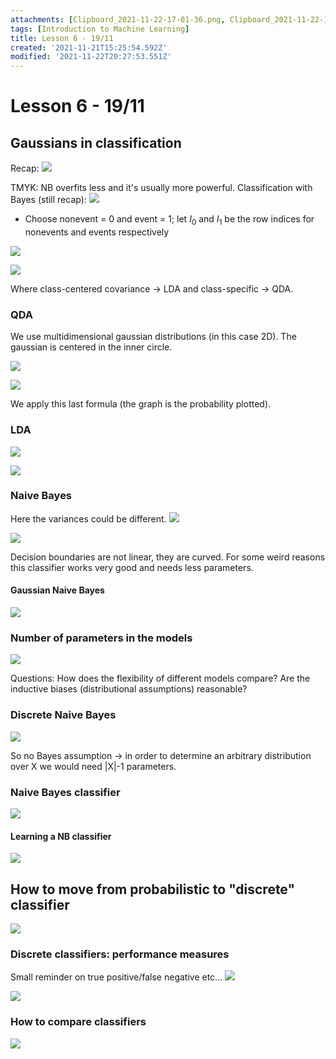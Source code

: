 ```yaml
---
attachments: [Clipboard_2021-11-22-17-01-36.png, Clipboard_2021-11-22-17-01-56.png, Clipboard_2021-11-22-17-02-13.png, Clipboard_2021-11-22-17-02-19.png, Clipboard_2021-11-22-17-02-28.png, Clipboard_2021-11-22-17-02-35.png, Clipboard_2021-11-22-17-02-47.png, Clipboard_2021-11-22-17-02-54.png, Clipboard_2021-11-22-17-03-14.png, Clipboard_2021-11-22-19-16-08.png, Clipboard_2021-11-22-19-18-05.png, Clipboard_2021-11-22-19-28-51.png, Clipboard_2021-11-22-22-08-59.png, Clipboard_2021-11-22-22-10-28.png, Clipboard_2021-11-22-22-10-53.png, Clipboard_2021-11-22-22-19-17.png, Clipboard_2021-11-22-22-21-22.png, Clipboard_2021-11-22-22-22-28.png, Clipboard_2021-11-22-22-26-52.png]
tags: [Introduction to Machine Learning]
title: Lesson 6 - 19/11
created: '2021-11-21T15:25:54.592Z'
modified: '2021-11-22T20:27:53.551Z'
---
```


# Lesson 6 - 19/11

## Gaussians in classification

Recap:
![](@attachment/Clipboard_2021-11-22-19-16-08.png)

TMYK: NB overfits less and it's usually more powerful. Classification with Bayes (still recap):
![](@attachment/Clipboard_2021-11-22-19-18-05.png)

- Choose nonevent = 0 and event = 1; let $I_0$ and $I_1$ be the row indices for nonevents and events respectively

![](@attachment/Clipboard_2021-11-22-17-01-36.png)

![](@attachment/Clipboard_2021-11-22-17-01-56.png)

Where class-centered covariance -> LDA and class-specific -> QDA.

### QDA

We use multidimensional gaussian distributions (in this case 2D). The gaussian is centered in the inner circle.

![](@attachment/Clipboard_2021-11-22-17-02-13.png)

![](@attachment/Clipboard_2021-11-22-17-02-19.png)

We apply this last formula (the graph is the probability plotted).

### LDA

![](@attachment/Clipboard_2021-11-22-17-02-28.png)

![](@attachment/Clipboard_2021-11-22-17-02-35.png)

### Naive Bayes

Here the variances could be different.
![](@attachment/Clipboard_2021-11-22-17-02-47.png)

![](@attachment/Clipboard_2021-11-22-17-02-54.png)

Decision boundaries are not linear, they are curved.
For some weird reasons this classifier works very good and needs less parameters.

#### Gaussian Naive Bayes

![](@attachment/Clipboard_2021-11-22-17-03-14.png)

### Number of parameters in the models

![](@attachment/Clipboard_2021-11-22-19-28-51.png)

Questions: How does the flexibility of different models compare? Are the inductive biases (distributional assumptions) reasonable?

### Discrete Naive Bayes

![](@attachment/Clipboard_2021-11-22-22-08-59.png)

So no Bayes assumption -> in order to determine an arbitrary distribution over X we would need |X|-1 parameters.

### Naive Bayes classifier

![](@attachment/Clipboard_2021-11-22-22-10-28.png)

#### Learning a NB classifier

![](@attachment/Clipboard_2021-11-22-22-10-53.png)

## How to move from probabilistic to "discrete" classifier

![](@attachment/Clipboard_2021-11-22-22-19-17.png)

### Discrete classifiers: performance measures

Small reminder on true positive/false negative etc...
![](@attachment/Clipboard_2021-11-22-22-21-22.png)

![](@attachment/Clipboard_2021-11-22-22-22-28.png)

### How to compare classifiers

![](@attachment/Clipboard_2021-11-22-22-26-52.png)

